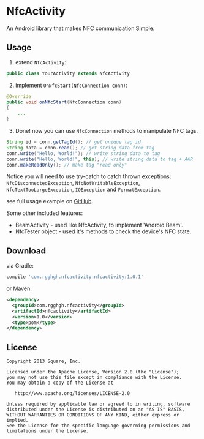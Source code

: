 # NfcActivity
An Android library that makes NFC communication Simple.

Usage
--------
1) extend `NfcActivity`:

  ```java
  public class YourActivity extends NfcActivity
  ```
2) implement `OnNfcStart(NfcConnection conn)`:

  ```java
  @Override
  public void onNfcStart(NfcConnection conn)
  {
      ...
  }
  ```
3) Done! now you can use `NfcConnection` methods to manipulate NFC tags.
    
  ```java
  String id = conn.getTagId(); // get unique tag id
  String data = conn.read(); // get string data from tag
  conn.write("Hello, World!"); // write string data to tag
  conn.write("Hello, World!", this); // write string data to tag + AAR
  conn.makeReadOnly(); // make tag "read only"
  ```

  Notice you will need to use try-catch to catch thrown exceptions: 
  `NfcDisconnectedException`, `NfcNotWritableException`, `NfcTextTooLargeException`, `IOException` and `FormatException`.

  see full usage example on [GitHub][1].

  Some other included features:
  * BeamActivity - used like NfcActivity, to implement 'Android Beam'.
  * NfcTester object - used it's methods to check the device's NFC state.

Download
--------
via Gradle:
```groovy
compile 'com.rgghgh.nfcactivity:nfcactivity:1.0.1'
```
or Maven:
```xml
<dependency>
  <groupId>com.rgghgh.nfcactivity</groupId>
  <artifactId>nfcactivity</artifactId>
  <version>1.0</version>
  <type>pom</type>
</dependency>
```

License
--------

    Copyright 2013 Square, Inc.

    Licensed under the Apache License, Version 2.0 (the "License");
    you may not use this file except in compliance with the License.
    You may obtain a copy of the License at

       http://www.apache.org/licenses/LICENSE-2.0

    Unless required by applicable law or agreed to in writing, software
    distributed under the License is distributed on an "AS IS" BASIS,
    WITHOUT WARRANTIES OR CONDITIONS OF ANY KIND, either express or implied.
    See the License for the specific language governing permissions and
    limitations under the License.


 [1]: https://github.com/Rgghgh/NfcActivity/blob/master/app/src/main/java/com/rgghgh/nfcactivitydemo/MainActivity.java#L13
